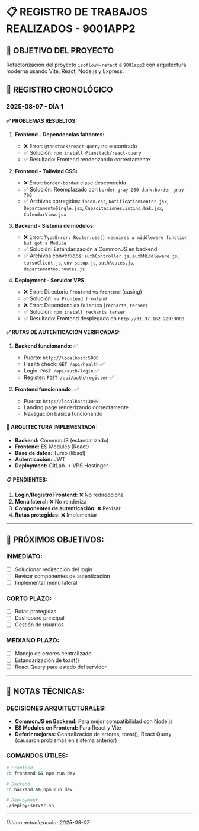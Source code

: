 # 📋 REGISTRO DE TRABAJOS REALIZADOS - 9001APP2

## 🎯 **OBJETIVO DEL PROYECTO**
Refactorización del proyecto `isoflow4-refact` a `9001app2` con arquitectura moderna usando Vite, React, Node.js y Express.

## 📅 **REGISTRO CRONOLÓGICO**

### **2025-08-07 - DÍA 1**

#### **✅ PROBLEMAS RESUELTOS:**

1. **Frontend - Dependencias faltantes:**
   - ❌ Error: `@tanstack/react-query` no encontrado
   - ✅ Solución: `npm install @tanstack/react-query`
   - ✅ Resultado: Frontend renderizando correctamente

2. **Frontend - Tailwind CSS:**
   - ❌ Error: `border-border` clase desconocida
   - ✅ Solución: Reemplazado con `border-gray-200 dark:border-gray-700`
   - ✅ Archivos corregidos: `index.css`, `NotificationCenter.jsx`, `DepartamentoSingle.jsx`, `CapacitacionesListing.bak.jsx`, `CalendarView.jsx`

3. **Backend - Sistema de módulos:**
   - ❌ Error: `TypeError: Router.use() requires a middleware function but got a Module`
   - ✅ Solución: Estandarización a CommonJS en backend
   - ✅ Archivos convertidos: `authController.js`, `authMiddleware.js`, `tursoClient.js`, `env-setup.js`, `authRoutes.js`, `departamentos.routes.js`

4. **Deployment - Servidor VPS:**
   - ❌ Error: Directorio `Frontend` vs `frontend` (casing)
   - ✅ Solución: `mv Frontend frontend`
   - ❌ Error: Dependencias faltantes (`recharts`, `terser`)
   - ✅ Solución: `npm install recharts terser`
   - ✅ Resultado: Frontend desplegado en `http://31.97.162.229:3000`

#### **✅ RUTAS DE AUTENTICACIÓN VERIFICADAS:**

1. **Backend funcionando:** ✅
   - Puerto: `http://localhost:5000`
   - Health check: `GET /api/health` ✅
   - Login: `POST /api/auth/login` ✅
   - Register: `POST /api/auth/register` ✅

2. **Frontend funcionando:** ✅
   - Puerto: `http://localhost:3000`
   - Landing page renderizando correctamente
   - Navegación básica funcionando

#### **🔧 ARQUITECTURA IMPLEMENTADA:**

- **Backend:** CommonJS (estandarizado)
- **Frontend:** ES Modules (React)
- **Base de datos:** Turso (libsql)
- **Autenticación:** JWT
- **Deployment:** GitLab → VPS Hostinger

#### **📋 PENDIENTES:**

1. **Login/Registro Frontend:** ❌ No redirecciona
2. **Menú lateral:** ❌ No renderiza
3. **Componentes de autenticación:** ❌ Revisar
4. **Rutas protegidas:** ❌ Implementar

---

## 🎯 **PRÓXIMOS OBJETIVOS:**

### **INMEDIATO:**
- [ ] Solucionar redirección del login
- [ ] Revisar componentes de autenticación
- [ ] Implementar menú lateral

### **CORTO PLAZO:**
- [ ] Rutas protegidas
- [ ] Dashboard principal
- [ ] Gestión de usuarios

### **MEDIANO PLAZO:**
- [ ] Manejo de errores centralizado
- [ ] Estandarización de toast()
- [ ] React Query para estado del servidor

---

## 📝 **NOTAS TÉCNICAS:**

### **DECISIONES ARQUITECTURALES:**
- **CommonJS en Backend:** Para mejor compatibilidad con Node.js
- **ES Modules en Frontend:** Para React y Vite
- **Deferir mejoras:** Centralización de errores, toast(), React Query (causaron problemas en sistema anterior)

### **COMANDOS ÚTILES:**
```bash
# Frontend
cd frontend && npm run dev

# Backend  
cd backend && npm run dev

# Deployment
./deploy-server.sh
```

---

*Última actualización: 2025-08-07*
